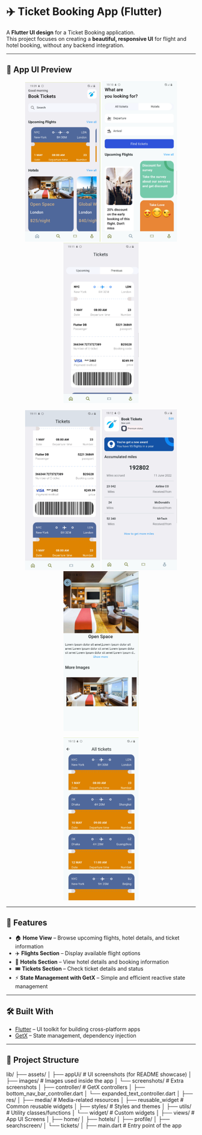 # ✈️ Ticket Booking App (Flutter)

A **Flutter UI design** for a Ticket Booking application.  
This project focuses on creating a **beautiful, responsive UI** for flight and hotel booking, without any backend integration.  

---

## 📸 App UI Preview

<p align="center">
  <img src="lib/assets/appUi/1.png" alt="UI Screen 1" width="200"/>
  <img src="lib/assets/appUi/2.png" alt="UI Screen 2" width="200"/>
  <img src="lib/assets/appUi/3.png" alt="UI Screen 3" width="200"/>
</p>

<p align="center">
  <img src="lib/assets/appUi/4.png" alt="UI Screen 4" width="200"/>
  <img src="lib/assets/appUi/5.png" alt="UI Screen 5" width="200"/>
  <img src="lib/assets/appUi/6.png" alt="UI Screen 6" width="200"/>
</p>

<p align="center">
  <img src="lib/assets/appUi/7.png" alt="UI Screen 7" width="200"/>
</p>

---

## 🚀 Features
- 🏠 **Home View** – Browse upcoming flights, hotel details, and ticket information  
- ✈️ **Flights Section** – Display available flight options  
- 🏨 **Hotels Section** – View hotel details and booking information  
- 🎟️ **Tickets Section** – Check ticket details and status  
- ⚡ **State Management with GetX** – Simple and efficient reactive state management  

---

## 🛠️ Built With
- [Flutter](https://flutter.dev/) – UI toolkit for building cross-platform apps  
- [GetX](https://pub.dev/packages/get) – State management, dependency injection  

---

## 📂 Project Structure

lib/
├── assets/
│ ├── appUi/ # UI screenshots (for README showcase)
│ ├── images/ # Images used inside the app
│ └── screenshots/ # Extra screenshots
│
├── controller/ # GetX controllers
│ ├── bottom_nav_bar_controller.dart
│ └── expanded_text_controller.dart
│
├── res/
│ ├── media/ # Media-related resources
│ ├── reusable_widget # Common reusable widgets
│ ├── styles/ # Styles and themes
│ ├── utils/ # Utility classes/functions
│ └── widget/ # Custom widgets
│
├── views/ # App UI Screens
│ ├── home/
│ ├── hotels/
│ ├── profile/
│ ├── searchscreen/
│ └── tickets/
│
├── main.dart # Entry point of the app